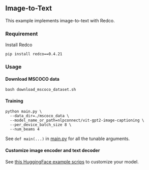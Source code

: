 ## Image-to-Text

This example implements image-to-text with Redco. 

### Requirement

Install Redco
```shell
pip install redco==0.4.21
```

### Usage

#### Download MSCOCO data

```
bash download_mscoco_dataset.sh
```

#### Training

```shell
python main.py \
  --data_dir=./mscoco_data \
  --model_name_or_path=nlpconnect/vit-gpt2-image-captioning \
  --per_device_batch_size 8 \
  --num_beams 4
``` 

See `def main(...)` in [main.py](main.py) for all the tunable arguments. 

#### Customize image encoder and text decoder

See [this HuggingFace example scrips](https://github.com/huggingface/transformers/blob/main/examples/flax/image-captioning/create_model_from_encoder_decoder_models.py#L85) to customize your model.